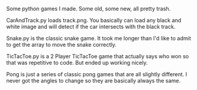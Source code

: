 Some python games I made. Some old, some new, all pretty trash.

CarAndTrack.py loads track.png. You basically can load any black and white image and will detect if the car intersects with the black track.

Snake.py is the classic snake game. It took me longer than I'd like to admit to get the array to move the snake correctly.

TicTacToe.py is a 2 Player TicTacToe game that actually says who won so that was repetitive to code. But ended up working nicely.

Pong is just a series of classic pong games that are all slightly different. I never got the angles to change so they are basically always the same.